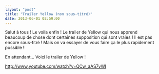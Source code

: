 ```yaml
---
layout: "post"
title: "Trailer Yellow (non sous-titré)"
date: 2013-06-01 02:59:00
---
```

Salut à tous ! Le voila enfin ! Le trailer de Yellow qui nous apprend beaucoup de chose dont certaines supposition qui sont vraies ! Il est pas encore sous-titré ! Mais on va essayer de vous faire ça le plus rapidement possible !

En attendant... Voici le trailer de Yellow !

<http://www.youtube.com/watch?v=QCw_aAS7vWI>
